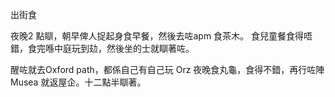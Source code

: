 出街食

夜晚2 點瞓，朝早俾人捉起身食早餐，然後去咗apm 食茶木。
食兒童餐食得唔錯，食完喺中庭玩到攰，然後坐的士就瞓著咗。

醒咗就去Oxford path，都係自己有自己玩 Orz 
夜晚食丸龜，食得不錯，再行咗陣Musea 就返屋企。十二點半瞓著。
